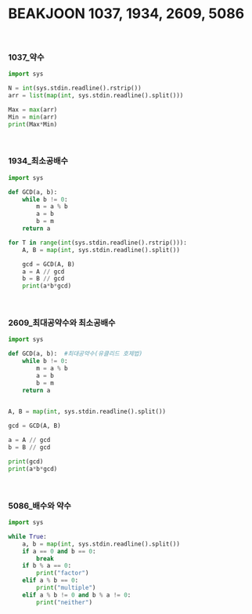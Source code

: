 # BEAKJOON 1037, 1934, 2609, 5086


​	

### 1037_약수

```python
import sys

N = int(sys.stdin.readline().rstrip())
arr = list(map(int, sys.stdin.readline().split()))

Max = max(arr)
Min = min(arr)
print(Max*Min)
```

​		

### 1934_최소공배수

```python
import sys

def GCD(a, b):
    while b != 0:
        m = a % b
        a = b
        b = m
    return a

for T in range(int(sys.stdin.readline().rstrip())):
    A, B = map(int, sys.stdin.readline().split())

    gcd = GCD(A, B)
    a = A // gcd
    b = B // gcd
    print(a*b*gcd)
```

​		

### 2609_최대공약수와 최소공배수

```python
import sys

def GCD(a, b):  #최대공약수(유클리드 호제법)
    while b != 0:
        m = a % b
        a = b
        b = m
    return a
    

A, B = map(int, sys.stdin.readline().split())

gcd = GCD(A, B)

a = A // gcd
b = B // gcd            

print(gcd)
print(a*b*gcd)
```

​		

### 5086_배수와 약수

```python
import sys

while True:
    a, b = map(int, sys.stdin.readline().split())
    if a == 0 and b == 0:
        break
    if b % a == 0:
        print("factor")
    elif a % b == 0:
        print("multiple")
    elif a % b != 0 and b % a != 0:
        print("neither")
```

​		
